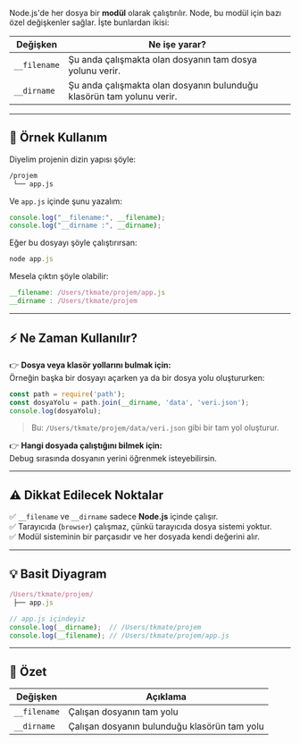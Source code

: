 
Node.js'de her dosya bir **modül** olarak çalıştırılır. Node, bu modül için bazı özel değişkenler sağlar. İşte bunlardan ikisi:

|Değişken|Ne işe yarar?|
|---|---|
|`__filename`|Şu anda çalışmakta olan dosyanın tam dosya yolunu verir.|
|`__dirname`|Şu anda çalışmakta olan dosyanın bulunduğu klasörün tam yolunu verir.|

---

## 📝 **Örnek Kullanım**

Diyelim projenin dizin yapısı şöyle:

```bash
/projem
 └── app.js
```

Ve `app.js` içinde şunu yazalım:

```js
console.log("__filename:", __filename);
console.log("__dirname :", __dirname);
```

Eğer bu dosyayı şöyle çalıştırırsan:

```js
node app.js
```

Mesela çıktın şöyle olabilir:

```js
__filename: /Users/tkmate/projem/app.js
__dirname : /Users/tkmate/projem
```

---

## ⚡ **Ne Zaman Kullanılır?**

👉 **Dosya veya klasör yollarını bulmak için:**  
Örneğin başka bir dosyayı açarken ya da bir dosya yolu oluştururken:

```js
const path = require('path');
const dosyaYolu = path.join(__dirname, 'data', 'veri.json');
console.log(dosyaYolu);
```

> Bu: `/Users/tkmate/projem/data/veri.json` gibi bir tam yol oluşturur.

👉 **Hangi dosyada çalıştığını bilmek için:**  
Debug sırasında dosyanın yerini öğrenmek isteyebilirsin.

---

## ⚠️ **Dikkat Edilecek Noktalar**

✅ `__filename` ve `__dirname` sadece **Node.js** içinde çalışır.  
✅ Tarayıcıda (`browser`) çalışmaz, çünkü tarayıcıda dosya sistemi yoktur.  
✅ Modül sisteminin bir parçasıdır ve her dosyada kendi değerini alır.

---

## 💡 **Basit Diyagram**

```js
/Users/tkmate/projem/
 ├── app.js
```

```js
// app.js içindeyiz
console.log(__dirname);  // /Users/tkmate/projem
console.log(__filename); // /Users/tkmate/projem/app.js
```

---
## 🔑 **Özet**

|Değişken|Açıklama|
|---|---|
|`__filename`|Çalışan dosyanın tam yolu|
|`__dirname`|Çalışan dosyanın bulunduğu klasörün tam yolu|